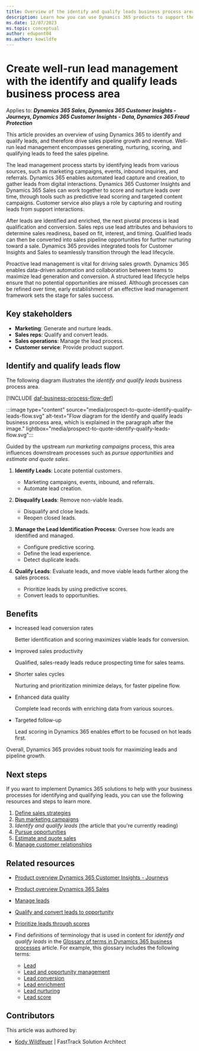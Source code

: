```yaml
---
title: Overview of the identify and qualify leads business process area
description: Learn how you can use Dynamics 365 products to support the organization's business processes for identifying and qualifying leads.
ms.date: 12/07/2023
ms.topic: conceptual
author: edupont04
ms.author: kowildfe
---
```


# Create well-run lead management with the identify and qualify leads business process area

Applies to: ***Dynamics 365 Sales, Dynamics 365 Customer Insights - Journeys, Dynamics 365 Customer Insights - Data, Dynamics 365 Fraud Protection***

This article provides an overview of using Dynamics 365 to identify and qualify leads, and therefore drive sales pipeline growth and revenue. Well-run lead management encompasses generating, nurturing, scoring, and qualifying leads to feed the sales pipeline.

The lead management process starts by identifying leads from various sources, such as marketing campaigns, events, inbound inquiries, and referrals. Dynamics 365 enables automated lead capture and creation, to gather leads from digital interactions. Dynamics 365 Customer Insights and Dynamics 365 Sales can work together to score and nurture leads over time, through tools such as predictive lead scoring and targeted content campaigns. Customer service also plays a role by capturing and routing leads from support interactions.

After leads are identified and enriched, the next pivotal process is lead qualification and conversion. Sales reps use lead attributes and behaviors to determine sales readiness, based on fit, interest, and timing. Qualified leads can then be converted into sales pipeline opportunities for further nurturing toward a sale. Dynamics 365 provides integrated tools for Customer Insights and Sales to seamlessly transition through the lead lifecycle.

Proactive lead management is vital for driving sales growth. Dynamics 365 enables data-driven automation and collaboration between teams to maximize lead generation and conversion. A structured lead lifecycle helps ensure that no potential opportunities are missed. Although processes can be refined over time, early establishment of an effective lead management framework sets the stage for sales success.

## Key stakeholders

- **Marketing**: Generate and nurture leads.
- **Sales reps**: Qualify and convert leads.
- **Sales operations**: Manage the lead process.
- **Customer service**: Provide product support.

## Identify and qualify leads flow

The following diagram illustrates the *identify and qualify leads* business process area.

[!INCLUDE [daf-business-process-flow-def](~/../shared-content/shared/guidance-includes/daf-business-process-flow-def.md)]

:::image type="content" source="media/prospect-to-quote-identify-qualify-leads-flow.svg" alt-text="Flow diagram for the identify and qualify leads business process area, which is explained in the paragraph after the image." lightbox="media/prospect-to-quote-identify-qualify-leads-flow.svg":::

Guided by the upstream *run marketing campaigns* process, this area influences downstream processes such as *pursue opportunities* and *estimate and quote sales*.

1. **Identify Leads**: Locate potential customers.

    - Marketing campaigns, events, inbound, and referrals.
    - Automate lead creation.

1. **Disqualify Leads**: Remove non-viable leads.

    - Disqualify and close leads.
    - Reopen closed leads.

1. **Manage the Lead Identification Process**: Oversee how leads are identified and managed.

    - Configure predictive scoring.
    - Define the lead experience.
    - Detect duplicate leads.

1. **Qualify Leads**: Evaluate leads, and move viable leads further along the sales process.

    - Prioritize leads by using predictive scores.
    - Convert leads to opportunities.

## Benefits 

- Increased lead conversion rates

    Better identification and scoring maximizes viable leads for conversion.

- Improved sales productivity

    Qualified, sales-ready leads reduce prospecting time for sales teams.

- Shorter sales cycles

    Nurturing and prioritization minimize delays, for faster pipeline flow.

- Enhanced data quality

    Complete lead records with enriching data from various sources.

- Targeted follow-up

    Lead scoring in Dynamics 365 enables effort to be focused on hot leads first.

Overall, Dynamics 365 provides robust tools for maximizing leads and pipeline growth.

## Next steps 

If you want to implement Dynamics 365 solutions to help with your business processes for identifying and qualifying leads, you can use the following resources and steps to learn more.

1. [Define sales strategies](prospect-to-quote-define-sales-strategy-overview.md)
1. [Run marketing campaigns](prospect-to-quote-run-marketing-campaigns-overview.md)
1. *Identify and qualify leads* (the article that you're currently reading)
1. [Pursue opportunities](prospect-to-quote-pursue-opportunities-overview.md)
1. [Estimate and quote sales](prospect-to-quote-estimate-quote-sales-overview.md)
1. [Manage customer relationships](prospect-to-quote-manage-customer-relationships.md)

## Related resources

- [Product overview Dynamics 365 Customer Insights - Journeys](https://dynamics.microsoft.com/marketing)
- [Product overview Dynamics 365 Sales](https://dynamics.microsoft.com/sales)
- [Manage leads](/dynamics365/sales/lead-management-overview)
- [Qualify and convert leads to opportunity](/dynamics365/sales/qualify-lead-convert-opportunity-sales)
- [Prioritize leads through scores](/dynamics365/sales/work-predictive-lead-scoring)
- Find definitions of terminology that is used in content for *identify and qualify leads* in the [Glossary of terms in Dynamics 365 business processes](glossary.md) article. For example, this glossary includes the following terms:

    - [Lead](glossary.md#lead)
    - [Lead and opportunity management](glossary.md#lead-and-opportunity-management)
    - [Lead conversion](glossary.md#lead-conversion)
    - [Lead enrichment](glossary.md#lead-enrichment)
    - [Lead nurturing](glossary.md#lead-nurturing)
    - [Lead score](glossary.md#lead-score)

<!-- ## Tags

*Products:* Dynamics 365 Customer Insights - Journeys, Dynamics 365 Sales

*Industries:* Manufacturing, Retail, Financial Services, Healthcare

*Roles:* Sales Manager, Sales Rep, Marketing Manager -->

## Contributors

This article was authored by:

- [Kody Wildfeuer]( https://www.linkedin.com/in/kody-wildfeuer/) \| FastTrack Solution Architect

<!--## Terminology and concepts

**Lead** – A potential sales contact that shows interest in a company's offering.-->
